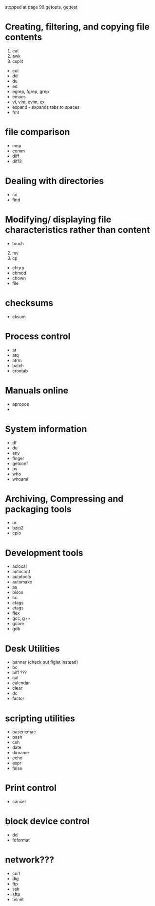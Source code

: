 stopped at page 99 getopts, gettest

# Creating, filtering, and copying file contents
1. cat
2. awk
3. csplit
* cut
* dd
* du
* ed
* egrep, fgrep, grep
* emacs
* vi, vim, evim, ex
* expand - expands tabs to spaces
* fmt


# file comparison

* cmp
* comm
* diff
* diff3


# Dealing with directories

* cd
* find


# Modifying/ displaying file characteristics rather than content
* touch
2. mv
3. cp
* chgrp
* chmod
* chown
* file

# checksums

* cksum

# Process control

* at
* atq
* atrm
* batch
* crontab

# Manuals online
* apropos
* 

# System information

* df
* du
* env
* finger
* getconf
* ps
* who
* whoami


# Archiving, Compressing  and packaging tools

* ar
* bzip2
* cpio

# Development tools

* aclocal
* autoconf
* autotools
* automake
* as
* bison
* cc
* ctags
* etags
* flex
* gcc, g++
* gcore
* gdb


# Desk Utilities

* banner (check out figlet instead)
* bc
* biff ???
* cal
* calendar
* clear
* dc
* factor

# scripting utilities

* basenemae
* bash
* csh
* date
* dirname
* echo
* expr
* false


# Print control

* cancel

# block device control

* dd
* fdformat

# network???

* curl
* dig
* ftp
* ssh
* sftp
* telnet
